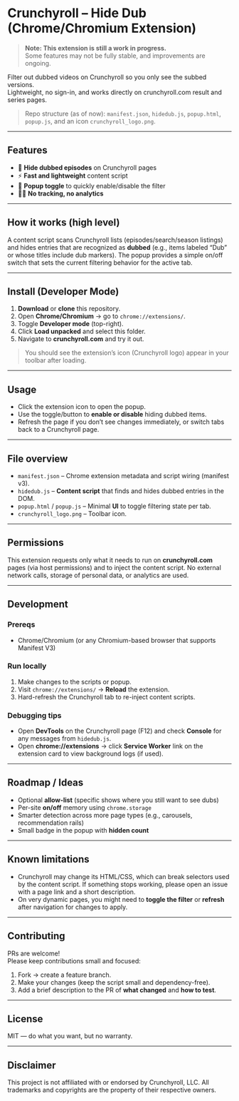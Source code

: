 # Crunchyroll – Hide Dub (Chrome/Chromium Extension) 

> **Note: This extension is still a work in progress.**  
> Some features may not be fully stable, and improvements are ongoing.

Filter out dubbed videos on Crunchyroll so you only see the subbed versions.  
Lightweight, no sign-in, and works directly on crunchyroll.com result and series pages.

> Repo structure (as of now): `manifest.json`, `hidedub.js`, `popup.html`, `popup.js`, and an icon `crunchyroll_logo.png`.

---

## Features

- 🧹 **Hide dubbed episodes** on Crunchyroll pages
- ⚡ **Fast and lightweight** content script
- 🧭 **Popup toggle** to quickly enable/disable the filter
- 🧑‍💻 **No tracking, no analytics**

---

## How it works (high level)

A content script scans Crunchyroll lists (episodes/search/season listings) and hides entries that are recognized as **dubbed** (e.g., items labeled “Dub” or whose titles include dub markers). The popup provides a simple on/off switch that sets the current filtering behavior for the active tab.

---

## Install (Developer Mode)

1. **Download** or **clone** this repository.
2. Open **Chrome/Chromium** → go to `chrome://extensions/`.
3. Toggle **Developer mode** (top-right).
4. Click **Load unpacked** and select this folder.
5. Navigate to **crunchyroll.com** and try it out.

> You should see the extension’s icon (Crunchyroll logo) appear in your toolbar after loading.

---

## Usage

- Click the extension icon to open the popup.
- Use the toggle/button to **enable or disable** hiding dubbed items.
- Refresh the page if you don’t see changes immediately, or switch tabs back to a Crunchyroll page.

---

## File overview

- `manifest.json` – Chrome extension metadata and script wiring (manifest v3).
- `hidedub.js` – **Content script** that finds and hides dubbed entries in the DOM.
- `popup.html` / `popup.js` – Minimal **UI** to toggle filtering state per tab.
- `crunchyroll_logo.png` – Toolbar icon.

---

## Permissions

This extension requests only what it needs to run on **crunchyroll.com** pages (via host permissions) and to inject the content script. No external network calls, storage of personal data, or analytics are used.

---

## Development

### Prereqs
- Chrome/Chromium (or any Chromium-based browser that supports Manifest V3)

### Run locally
1. Make changes to the scripts or popup.
2. Visit `chrome://extensions/` → **Reload** the extension.
3. Hard-refresh the Crunchyroll tab to re-inject content scripts.

### Debugging tips
- Open **DevTools** on the Crunchyroll page (F12) and check **Console** for any messages from `hidedub.js`.
- Open **chrome://extensions** → click **Service Worker** link on the extension card to view background logs (if used).

---

## Roadmap / Ideas

- Optional **allow-list** (specific shows where you still want to see dubs)
- Per-site **on/off** memory using `chrome.storage`
- Smarter detection across more page types (e.g., carousels, recommendation rails)
- Small badge in the popup with **hidden count**

---

## Known limitations

- Crunchyroll may change its HTML/CSS, which can break selectors used by the content script. If something stops working, please open an issue with a page link and a short description.
- On very dynamic pages, you might need to **toggle the filter** or **refresh** after navigation for changes to apply.

---

## Contributing

PRs are welcome!  
Please keep contributions small and focused:

1. Fork → create a feature branch.
2. Make your changes (keep the script small and dependency-free).
3. Add a brief description to the PR of **what changed** and **how to test**.

---

## License

MIT — do what you want, but no warranty.

---

## Disclaimer

This project is not affiliated with or endorsed by Crunchyroll, LLC. All trademarks and copyrights are the property of their respective owners.
